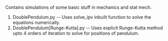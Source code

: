 Contains simulations of some basic stuff in mechanics and stat mech.
1. DoublePendulum.py -- Uses solve_ipv inbuilt function to solve the equations numerically.
2. DoublePendulum[Runge-Kutta].py -- Uses explicit Runge-Kutta method upto 4 orders of iteration to solve for positions of pendulum.
